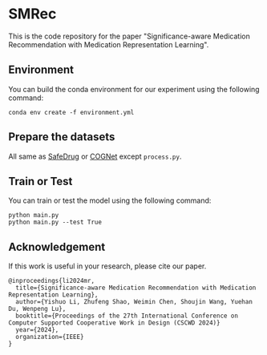 # SMRec

This is the code repository for the paper "Significance-aware Medication Recommendation with Medication Representation Learning".

## Environment
You can build the conda environment for our experiment using the following command:
```
conda env create -f environment.yml
```



## Prepare the datasets

All same as [SafeDrug](https://github.com/ycq091044/SafeDrug/) or [COGNet](https://github.com/BarryRun/COGNet) except `process.py`.



## Train or Test
You can train or test the model using the following command:
```
python main.py
python main.py --test True
```

## Acknowledgement
If this work is useful in your research, please cite our paper.

```
@inproceedings{li2024mr,
  title={Significance-aware Medication Recommendation with Medication Representation Learning},
  author={Yishuo Li, Zhufeng Shao, Weimin Chen, Shoujin Wang, Yuehan Du, Wenpeng Lu},
  booktitle={Proceedings of the 27th International Conference on Computer Supported Cooperative Work in Design (CSCWD 2024)}
  year={2024},
  organization={IEEE}
}
```
